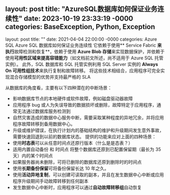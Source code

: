 layout: post
title: "AzureSQL数据库如何保证业务连续性"
date: 2023-10-19 23:33:19 -0000
categories: BaseException, Python, Exception
---

layout: post
title: ""
date: 2021-04-04 22:00:00 -0000
categories: Azure SQL
Azure SQL 数据库如何保证业务连续性
它依赖于使用** Service Fabric **来执行**故障检测和恢复**，依赖于使用 **Azure Blob 存储**来实现数据保护，并依赖于使用**可用性区域来提高容错能力**（如文档前文所述，尚不适用于 Azure SQL 托管实例）。 此外，SQL 数据库和 SQL 托管实例利用 SQL Server 实例的 **Always On 可用性组技术**来执行复制和故障转移。 将这些技术相结合，应用程序可完全实现混合存储模型的优势并支持最严格的 SLA

从数据库的角度看，主要有以下四种潜在的中断场景：
- 影响数据库节点的本地硬件或软件故障，例如磁盘驱动器故障
- 应用程序 bug 或人为失误导致的数据损坏或删除，故障特定于应用程序，通常无法通过数据库服务检测到
- 自然灾害造成的数据中心服务中断，需要采取某种程度的异地冗余，并将应用程序故障转移到备用数据中心。
- 升级或维护错误，在执行计划内的基础结构的维护和升级期间发生意外事故，需要快速回退到以前的数据库状态。
提供的功能来应对上面的四种场景：
- 使用**时态表**可以从任意时间点还原行版本（什么是是态表？）
- 适用内置自动备份 和 时间点 将整个数据库还原到已配置保留期（最长为 35 天）内的某个时间点
- 如果服务器尚未删除，可将已删除的数据库还原到删除时的时间点
- 使用**长期备份保留**可将备份保留长达 10 年之久。
- 使用**活动异地复制**，可以创建可读取的副本，并且在发生数据中心中断或应用程序升级期间手动故障转移到任何副本
- 发生数据中心中断时，应用程序可以通过**自动故障转移组**自动恢复
